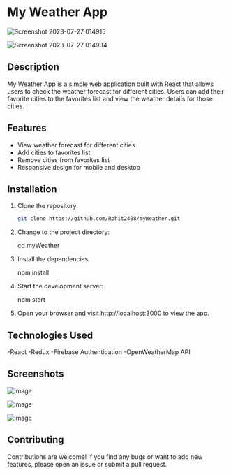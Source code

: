 # My Weather App

![Screenshot 2023-07-27 014915](https://github.com/Rohit2408/myWeather/assets/78489037/7c120e62-5c1d-4320-a70e-714941da877a)

![Screenshot 2023-07-27 014934](https://github.com/Rohit2408/myWeather/assets/78489037/2201e925-93ab-4769-afd4-4a20831425f9)

## Description

My Weather App is a simple web application built with React that allows users to check the weather forecast for different cities. Users can add their favorite cities to the favorites list and view the weather details for those cities.

## Features

- View weather forecast for different cities
- Add cities to favorites list
- Remove cities from favorites list
- Responsive design for mobile and desktop

## Installation

1. Clone the repository:

   ```bash
   git clone https://github.com/Rohit2408/myWeather.git

2. Change to the project directory:

   cd myWeather

4. Install the dependencies:

    npm install

5. Start the development server:

    npm start

6. Open your browser and visit http://localhost:3000 to view the app.

## Technologies Used
 -React
 -Redux
 -Firebase Authentication
 -OpenWeatherMap API

## Screenshots

![image](https://github.com/Rohit2408/myWeather/assets/78489037/49fcb2e4-45ab-4673-b4ed-87f9e1e0c063)

![image](https://github.com/Rohit2408/myWeather/assets/78489037/24b4e7f0-0d61-49a5-93c9-52bd0763b6d5)

![image](https://github.com/Rohit2408/myWeather/assets/78489037/37006f20-2c76-431c-a281-84b1e6c42266)

## Contributing
Contributions are welcome! If you find any bugs or want to add new features, please open an issue or submit a pull request.
